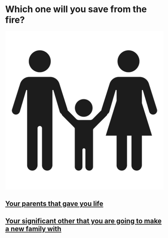 # Which one will you save from the fire?  
![family](images/family.png)

## [Your parents that gave you life](parent.md)  
## [Your significant other that you are going to make a new family with](lovers.md)
